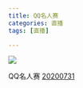 ```yaml
---
title: QQ名人赛
categories: 直播
tags: [直播]

---
```


![](https://raw.githubusercontent.com/rhenginium/image/main/qq%E5%A1%9E.jpg)

QQ名人赛 [20200731](https://www.bilibili.com/video/BV1ch411d72v?p=1)